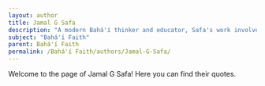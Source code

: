 ```yaml
---
layout: author
title: Jamal G Safa
description: "A modern Bahá'í thinker and educator, Safa's work involves developing educational resources that elucidate the social and moral teachings of the Bahá'í Faith."
subject: "Bahá'í Faith"
parent: Bahá'í Faith
permalink: /Bahá'í Faith/authors/Jamal-G-Safa/
---
```


Welcome to the page of Jamal G Safa! Here you can find their quotes.
